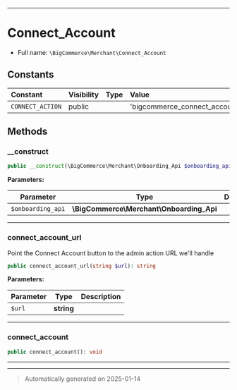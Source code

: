 ***

# Connect_Account





* Full name: `\BigCommerce\Merchant\Connect_Account`


## Constants

| Constant | Visibility | Type | Value |
|:---------|:-----------|:-----|:------|
|`CONNECT_ACTION`|public| |&#039;bigcommerce_connect_account&#039;|


## Methods


### __construct



```php
public __construct(\BigCommerce\Merchant\Onboarding_Api $onboarding_api): mixed
```








**Parameters:**

| Parameter | Type | Description |
|-----------|------|-------------|
| `$onboarding_api` | **\BigCommerce\Merchant\Onboarding_Api** |  |





***

### connect_account_url

Point the Connect Account button to the admin action URL we'll handle

```php
public connect_account_url(string $url): string
```








**Parameters:**

| Parameter | Type | Description |
|-----------|------|-------------|
| `$url` | **string** |  |





***

### connect_account



```php
public connect_account(): void
```












***


***
> Automatically generated on 2025-01-14
